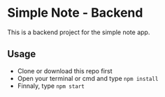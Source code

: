 # Simple Note - Backend

This is a backend project for the simple note app.

## Usage

- Clone or download this repo first
- Open your terminal or cmd and type `npm install`
- Finnaly, type `npm start`
